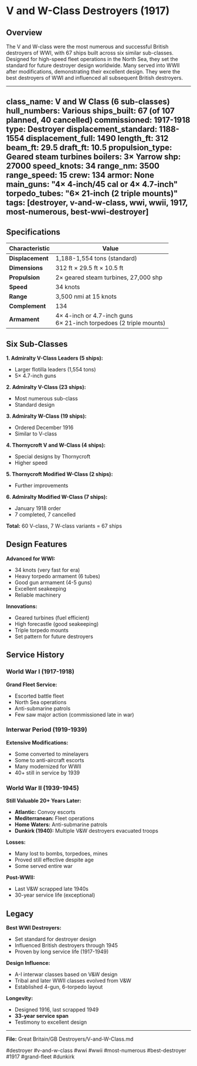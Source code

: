 # V and W-Class Destroyers (1917)

## Overview
The V and W-class were the most numerous and successful British destroyers of WWI, with 67 ships built across six similar sub-classes. Designed for high-speed fleet operations in the North Sea, they set the standard for future destroyer design worldwide. Many served into WWII after modifications, demonstrating their excellent design. They were the best destroyers of WWI and influenced all subsequent British destroyers.

---
class_name: V and W Class (6 sub-classes)
hull_numbers: Various
ships_built: 67 (of 107 planned, 40 cancelled)
commissioned: 1917-1918
type: Destroyer
displacement_standard: 1188-1554
displacement_full: 1490
length_ft: 312
beam_ft: 29.5
draft_ft: 10.5
propulsion_type: Geared steam turbines
boilers: 3× Yarrow
shp: 27000
speed_knots: 34
range_nm: 3500
range_speed: 15
crew: 134
armor: None
main_guns: "4× 4-inch/45 cal or 4× 4.7-inch"
torpedo_tubes: "6× 21-inch (2 triple mounts)"
tags: [destroyer, v-and-w-class, wwi, wwii, 1917, most-numerous, best-wwi-destroyer]
---

## Specifications

| Characteristic | Value |
|----------------|-------|
| **Displacement** | 1,188-1,554 tons (standard) |
| **Dimensions** | 312 ft × 29.5 ft × 10.5 ft |
| **Propulsion** | 2× geared steam turbines, 27,000 shp |
| **Speed** | 34 knots |
| **Range** | 3,500 nmi at 15 knots |
| **Complement** | 134 |
| **Armament** | 4× 4-inch or 4.7-inch guns<br/>6× 21-inch torpedoes (2 triple mounts) |

## Six Sub-Classes

**1. Admiralty V-Class Leaders (5 ships):**
- Larger flotilla leaders (1,554 tons)
- 5× 4.7-inch guns

**2. Admiralty V-Class (23 ships):**
- Most numerous sub-class
- Standard design

**3. Admiralty W-Class (19 ships):**
- Ordered December 1916
- Similar to V-class

**4. Thornycroft V and W-Class (4 ships):**
- Special designs by Thornycroft
- Higher speed

**5. Thornycroft Modified W-Class (2 ships):**
- Further improvements

**6. Admiralty Modified W-Class (7 ships):**
- January 1918 order
- 7 completed, 7 cancelled

**Total:** 60 V-class, 7 W-class variants = 67 ships

## Design Features

**Advanced for WWI:**
- 34 knots (very fast for era)
- Heavy torpedo armament (6 tubes)
- Good gun armament (4-5 guns)
- Excellent seakeeping
- Reliable machinery

**Innovations:**
- Geared turbines (fuel efficient)
- High forecastle (good seakeeping)
- Triple torpedo mounts
- Set pattern for future destroyers

## Service History

### World War I (1917-1918)

**Grand Fleet Service:**
- Escorted battle fleet
- North Sea operations
- Anti-submarine patrols
- Few saw major action (commissioned late in war)

### Interwar Period (1919-1939)

**Extensive Modifications:**
- Some converted to minelayers
- Some to anti-aircraft escorts
- Many modernized for WWII
- 40+ still in service by 1939

### World War II (1939-1945)

**Still Valuable 20+ Years Later:**
- **Atlantic:** Convoy escorts
- **Mediterranean:** Fleet operations
- **Home Waters:** Anti-submarine patrols
- **Dunkirk (1940):** Multiple V&W destroyers evacuated troops

**Losses:**
- Many lost to bombs, torpedoes, mines
- Proved still effective despite age
- Some served entire war

**Post-WWII:**
- Last V&W scrapped late 1940s
- 30-year service life (exceptional)

## Legacy

**Best WWI Destroyers:**
- Set standard for destroyer design
- Influenced British destroyers through 1945
- Proven by long service life (1917-1949)

**Design Influence:**
- A-I interwar classes based on V&W design
- Tribal and later WWII classes evolved from V&W
- Established 4-gun, 6-torpedo layout

**Longevity:**
- Designed 1916, last scrapped 1949
- **33-year service span**
- Testimony to excellent design

---

**File:** Great Britain/GB Destroyers/V-and-W-Class.md

#destroyer #v-and-w-class #wwi #wwii #most-numerous #best-destroyer #1917 #grand-fleet #dunkirk
